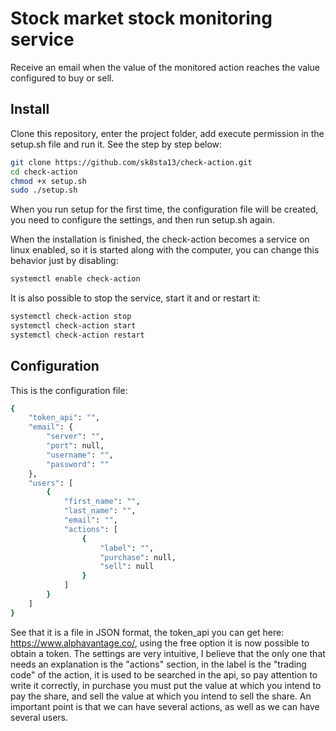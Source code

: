 # Stock market stock monitoring service

Receive an email when the value of the monitored action reaches the value configured to buy or sell.

## Install

Clone this repository, enter the project folder, add execute permission in the setup.sh file and run it. See the step by step below:

```bash
git clone https://github.com/sk8sta13/check-action.git
cd check-action
chmod +x setup.sh
sudo ./setup.sh
```

When you run setup for the first time, the configuration file will be created, you need to configure the settings, and then run setup.sh again.

When the installation is finished, the check-action becomes a service on linux enabled, so it is started along with the computer, you can change this behavior just by disabling:

```bash
systemctl enable check-action
```

It is also possible to stop the service, start it and or restart it:

```bash
systemctl check-action stop
systemctl check-action start
systemctl check-action restart
```

## Configuration

This is the configuration file:

```bash
{
    "token_api": "",
    "email": {
        "server": "",
        "port": null,
        "username": "",
        "password": ""
    },
    "users": [
        {
            "first_name": "",
            "last_name": "",
            "email": "",
            "actions": [
                {
                    "label": "",
                    "purchase": null,
                    "sell": null
                }
            ]
        }
    ]
}
```

See that it is a file in JSON format, the token_api you can get here: https://www.alphavantage.co/, using the free option it is now possible to obtain a token. The settings are very intuitive, I believe that the only one that needs an explanation is the "actions" section, in the label is the "trading code" of the action, it is used to be searched in the api, so pay attention to write it correctly, in purchase you must put the value at which you intend to pay the share, and sell the value at which you intend to sell the share. An important point is that we can have several actions, as well as we can have several users.